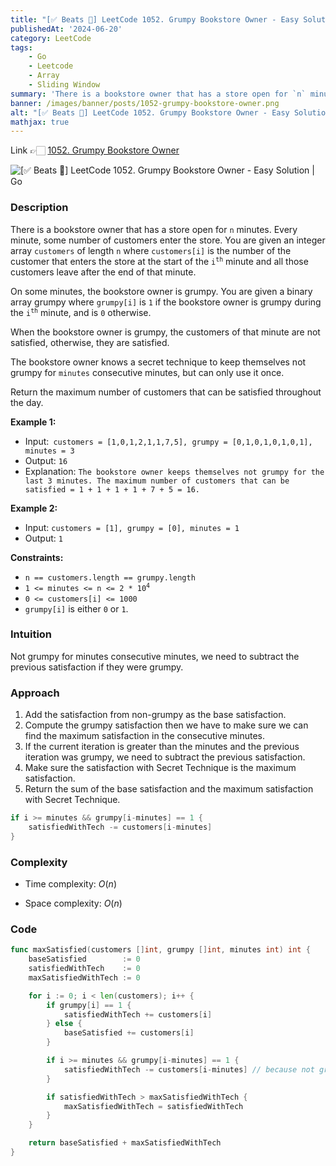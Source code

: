 ```yaml
---
title: "[✅ Beats 💯] LeetCode 1052. Grumpy Bookstore Owner - Easy Solution | Go"
publishedAt: '2024-06-20'
category: LeetCode
tags: 
	- Go
	- Leetcode
	- Array
	- Sliding Window
summary: 'There is a bookstore owner that has a store open for `n` minutes. Every minute, some number of customers enter the store. You are given an integer array `customers` of length `n` where `customers[i]` is the number of the customer that enters the store at the start of the <code>i<sup>th</sup></code> minute and all those customers leave after the end of that minute.'
banner: /images/banner/posts/1052-grumpy-bookstore-owner.png
alt: "[✅ Beats 💯] LeetCode 1052. Grumpy Bookstore Owner - Easy Solution | Go"
mathjax: true
---
```


Link 👉🏻 [1052. Grumpy Bookstore Owner](https://leetcode.com/problems/grumpy-bookstore-owner/)

![[✅ Beats 💯] LeetCode 1052. Grumpy Bookstore Owner - Easy Solution | Go](/images/banner/posts/1052-grumpy-bookstore-owner.png)

### Description


There is a bookstore owner that has a store open for `n` minutes. Every minute, some number of customers enter the store. You are given an integer array `customers` of length `n` where `customers[i]` is the number of the customer that enters the store at the start of the <code>i<sup>th</sup></code> minute and all those customers leave after the end of that minute.

On some minutes, the bookstore owner is grumpy. You are given a binary array grumpy where `grumpy[i]` is `1` if the bookstore owner is grumpy during the <code>i<sup>th</sup></code> minute, and is `0` otherwise.

When the bookstore owner is grumpy, the customers of that minute are not satisfied, otherwise, they are satisfied.

The bookstore owner knows a secret technique to keep themselves not grumpy for `minutes` consecutive minutes, but can only use it once.

Return the maximum number of customers that can be satisfied throughout the day.

 

**Example 1:**

- Input:` customers = [1,0,1,2,1,1,7,5], grumpy = [0,1,0,1,0,1,0,1], minutes = 3`
- Output: `16`
- Explanation: `The bookstore owner keeps themselves not grumpy for the last 3 minutes. The maximum number of customers that can be satisfied = 1 + 1 + 1 + 1 + 7 + 5 = 16.`

**Example 2:**

- Input: `customers = [1], grumpy = [0], minutes = 1`
- Output: `1`
 

**Constraints:**

- `n == customers.length == grumpy.length`
- <code>1 <= minutes <= n <= 2 * 10<sup>4</sup></code>
- `0 <= customers[i] <= 1000`
- `grumpy[i]` is either `0` or `1`.

### Intuition

Not grumpy for minutes consecutive minutes, we need to subtract the previous satisfaction if they were grumpy.

### Approach

1. Add the satisfaction from non-grumpy as the base satisfaction.
2. Compute the grumpy satisfaction then we have to make sure we can find the maximum satisfaction in the consecutive minutes.
3. If the current iteration is greater than the minutes and the previous iteration was grumpy, we need to subtract the previous satisfaction.
4. Make sure the satisfaction with Secret Technique is the maximum satisfaction.
5. Return the sum of the base satisfaction and the maximum satisfaction with Secret Technique.

```go
if i >= minutes && grumpy[i-minutes] == 1 {
    satisfiedWithTech -= customers[i-minutes] 
}
```

### Complexity
- Time complexity: $O(n)$

- Space complexity: $O(n)$

### Code

```go
func maxSatisfied(customers []int, grumpy []int, minutes int) int {
	baseSatisfied        := 0
	satisfiedWithTech    := 0
	maxSatisfiedWithTech := 0

	for i := 0; i < len(customers); i++ {
		if grumpy[i] == 1 {
			satisfiedWithTech += customers[i]
		} else {
			baseSatisfied += customers[i]
		}

		if i >= minutes && grumpy[i-minutes] == 1 {
			satisfiedWithTech -= customers[i-minutes] // because not grumpy for minutes consecutive minutes
		}

		if satisfiedWithTech > maxSatisfiedWithTech {
			maxSatisfiedWithTech = satisfiedWithTech
		}
	}

	return baseSatisfied + maxSatisfiedWithTech
}
```
